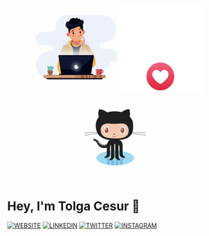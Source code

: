 <div align="center">
    <img src="https://raw.githubusercontent.com/tolgacesur/tolgacesur/master/me.gif" height='200' widht='400' alt="me" style="margin-right: -10px" />
    <img src="https://raw.githubusercontent.com/tolgacesur/tolgacesur/master/heart.gif" height='200' widht='400' alt="heart" style="margin-right: -10px" />
    <img src="https://raw.githubusercontent.com/tolgacesur/tolgacesur/master/github.gif" height='200' widht='400' alt="github" />
</div>

# Hey, I'm Tolga Cesur 👋

[![WEBSITE](https://img.shields.io/badge/Website-black?style=for-the-badge)](https://tolgacesur.com)
[![LINKEDIN](https://img.shields.io/badge/Linkedin-black?style=for-the-badge&logo=linkedin)](https://www.linkedin.com/in/tolgacesur)
[![TWITTER](https://img.shields.io/badge/Twitter-black?style=for-the-badge&logo=twitter)](https://twitter.com/tolga_cesur)
[![INSTAGRAM](https://img.shields.io/badge/Instagram-black?style=for-the-badge&logo=instagram)](https://www.instagram.com/tolga.cesur)
